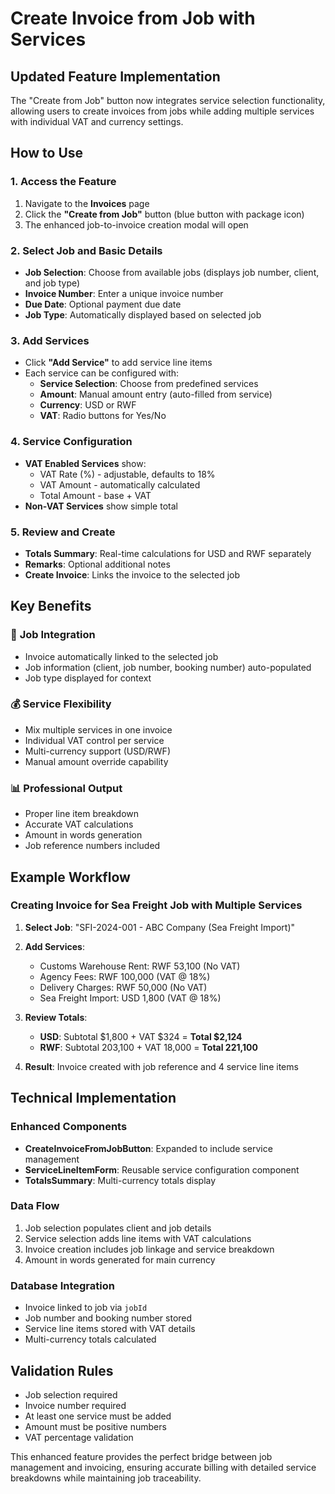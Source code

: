 # Create Invoice from Job with Services

## Updated Feature Implementation

The "Create from Job" button now integrates service selection functionality, allowing users to create invoices from jobs while adding multiple services with individual VAT and currency settings.

## How to Use

### 1. Access the Feature
1. Navigate to the **Invoices** page
2. Click the **"Create from Job"** button (blue button with package icon)
3. The enhanced job-to-invoice creation modal will open

### 2. Select Job and Basic Details
- **Job Selection**: Choose from available jobs (displays job number, client, and job type)
- **Invoice Number**: Enter a unique invoice number
- **Due Date**: Optional payment due date
- **Job Type**: Automatically displayed based on selected job

### 3. Add Services
- Click **"Add Service"** to add service line items
- Each service can be configured with:
  - **Service Selection**: Choose from predefined services
  - **Amount**: Manual amount entry (auto-filled from service)
  - **Currency**: USD or RWF
  - **VAT**: Radio buttons for Yes/No

### 4. Service Configuration
- **VAT Enabled Services** show:
  - VAT Rate (%) - adjustable, defaults to 18%
  - VAT Amount - automatically calculated
  - Total Amount - base + VAT
- **Non-VAT Services** show simple total

### 5. Review and Create
- **Totals Summary**: Real-time calculations for USD and RWF separately
- **Remarks**: Optional additional notes
- **Create Invoice**: Links the invoice to the selected job

## Key Benefits

### 🔗 **Job Integration**
- Invoice automatically linked to the selected job
- Job information (client, job number, booking number) auto-populated
- Job type displayed for context

### 💰 **Service Flexibility**
- Mix multiple services in one invoice
- Individual VAT control per service
- Multi-currency support (USD/RWF)
- Manual amount override capability

### 📊 **Professional Output**
- Proper line item breakdown
- Accurate VAT calculations
- Amount in words generation
- Job reference numbers included

## Example Workflow

### Creating Invoice for Sea Freight Job with Multiple Services

1. **Select Job**: "SFI-2024-001 - ABC Company (Sea Freight Import)"
2. **Add Services**:
   - Customs Warehouse Rent: RWF 53,100 (No VAT)
   - Agency Fees: RWF 100,000 (VAT @ 18%)
   - Delivery Charges: RWF 50,000 (No VAT)
   - Sea Freight Import: USD 1,800 (VAT @ 18%)

3. **Review Totals**:
   - **USD**: Subtotal $1,800 + VAT $324 = **Total $2,124**
   - **RWF**: Subtotal 203,100 + VAT 18,000 = **Total 221,100**

4. **Result**: Invoice created with job reference and 4 service line items

## Technical Implementation

### Enhanced Components
- **CreateInvoiceFromJobButton**: Expanded to include service management
- **ServiceLineItemForm**: Reusable service configuration component
- **TotalsSummary**: Multi-currency totals display

### Data Flow
1. Job selection populates client and job details
2. Service selection adds line items with VAT calculations
3. Invoice creation includes job linkage and service breakdown
4. Amount in words generated for main currency

### Database Integration
- Invoice linked to job via `jobId`
- Job number and booking number stored
- Service line items stored with VAT details
- Multi-currency totals calculated

## Validation Rules
- Job selection required
- Invoice number required
- At least one service must be added
- Amount must be positive numbers
- VAT percentage validation

This enhanced feature provides the perfect bridge between job management and invoicing, ensuring accurate billing with detailed service breakdowns while maintaining job traceability.